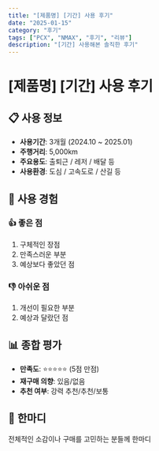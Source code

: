```yaml
---
title: "[제품명] [기간] 사용 후기"
date: "2025-01-15"  
category: "후기"
tags: ["PCX", "NMAX", "후기", "리뷰"]
description: "[기간] 사용해본 솔직한 후기"
---
```


# [제품명] [기간] 사용 후기

## 📋 사용 정보
- **사용기간**: 3개월 (2024.10 ~ 2025.01)
- **주행거리**: 5,000km  
- **주요용도**: 출퇴근 / 레저 / 배달 등
- **사용환경**: 도심 / 고속도로 / 산길 등

## 📖 사용 경험

### 👍 좋은 점
1. 구체적인 장점
2. 만족스러운 부분
3. 예상보다 좋았던 점

### 👎 아쉬운 점
1. 개선이 필요한 부분
2. 예상과 달랐던 점

## 📊 종합 평가
- **만족도**: ⭐⭐⭐⭐⭐ (5점 만점)
- **재구매 의향**: 있음/없음
- **추천 여부**: 강력 추천/추천/보통

## 💬 한마디
전체적인 소감이나 구매를 고민하는 분들께 한마디
